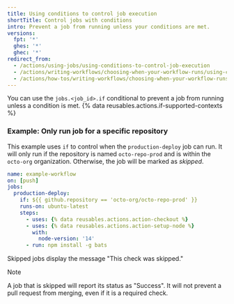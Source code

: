 ```yaml
---
title: Using conditions to control job execution
shortTitle: Control jobs with conditions
intro: Prevent a job from running unless your conditions are met.
versions:
  fpt: '*'
  ghes: '*'
  ghec: '*'
redirect_from:
  - /actions/using-jobs/using-conditions-to-control-job-execution
  - /actions/writing-workflows/choosing-when-your-workflow-runs/using-conditions-to-control-job-execution
  - /actions/how-tos/writing-workflows/choosing-when-your-workflow-runs/using-conditions-to-control-job-execution
---
```


You can use the `jobs.<job_id>.if` conditional to prevent a job from running unless a condition is met. {% data reusables.actions.if-supported-contexts %}

### Example: Only run job for a specific repository

This example uses `if` to control when the `production-deploy` job can run. It will only run if the repository is named `octo-repo-prod` and is within the `octo-org` organization. Otherwise, the job will be marked as _skipped_.

```yaml copy
name: example-workflow
on: [push]
jobs:
  production-deploy:
    if: ${{ github.repository == 'octo-org/octo-repo-prod' }}
    runs-on: ubuntu-latest
    steps:
      - uses: {% data reusables.actions.action-checkout %}
      - uses: {% data reusables.actions.action-setup-node %}
        with:
          node-version: '14'
      - run: npm install -g bats
```

Skipped jobs display the message "This check was skipped."

> [!NOTE]
> A job that is skipped will report its status as "Success". It will not prevent a pull request from merging, even if it is a required check.
